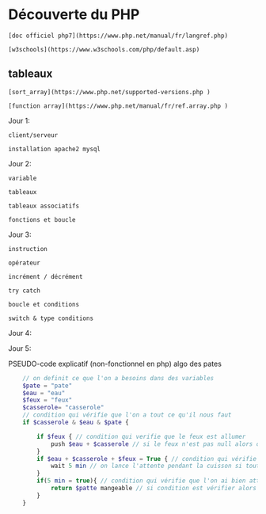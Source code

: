 # Découverte du PHP

    [doc officiel php7](https://www.php.net/manual/fr/langref.php)

    [w3schools](https://www.w3schools.com/php/default.asp)

## tableaux

    [sort_array](https://www.php.net/supported-versions.php )

    [function array](https://www.php.net/manual/fr/ref.array.php )


Jour 1:

    client/serveur

    installation apache2 mysql


Jour 2:

    variable

    tableaux

    tableaux associatifs

    fonctions et boucle

Jour 3:

    instruction

    opérateur

    incrément / décrément

    try catch

    boucle et conditions

    switch & type conditions

Jour 4:


Jour 5:



PSEUDO-code explicatif (non-fonctionnel en php) algo des pates

```php
    // on definit ce que l'on a besoins dans des variables
    $pate = "pate"
    $eau = "eau"
    $feux = "feux"
    $casserole= "casserole"
    // condition qui vérifie que l'on a tout ce qu'il nous faut
    if $casserole & $eau & $pate {

        if $feux { // condition qui verifie que le feux est allumer
            push $eau + $casserole // si le feux n'est pas null alors on y ajoute l'eau dans la casserole sur le feux
        }
        if $eau + $casserole + $feux = True { // condition qui vérifie que toute les conditions sont reunis
            wait 5 min // on lance l'attente pendant la cuisson si tout est bon jusque la
        }
        if(5 min = true){ // condition qui vérifie que l'on ai bien attendu
            return $patte mangeable // si condition est vérifier alors on retourne le résultat: des pattes qui se mange
        }
    }
```
